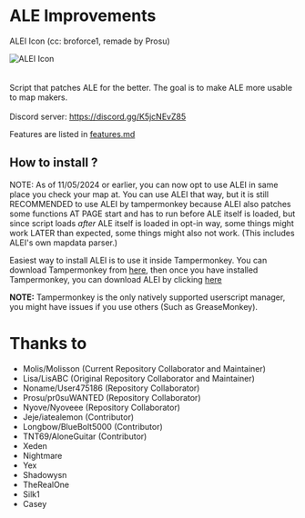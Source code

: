 # ALE Improvements
ALEI Icon (cc: broforce1, remade by Prosu)

![ALEI Icon](/icon.png "ALEI Icon")
<br><br><br>
Script that patches ALE for the better. The goal is to make ALE more usable to map makers. <br><br>
Discord server: https://discord.gg/K5jcNEvZ85

Features are listed in [features.md](/features.md)

## How to install ?
NOTE: As of 11/05/2024 or earlier, you can now opt to use ALEI in same place you check your map at.
You can use ALEI that way, but it is still RECOMMENDED to use ALEI by tampermonkey because ALEI also patches some functions AT PAGE start and has to run before ALE itself is loaded, but since script loads *after* ALE itself is loaded in opt-in way, some things might work LATER than expected, some things might also not work. (This includes ALEI's own mapdata parser.)

Easiest way to install ALEI is to use it inside Tampermonkey. You can download Tampermonkey from [here](https://www.tampermonkey.net/), then once you have installed Tampermonkey, you can download ALEI by clicking [here](https://github.com/LisABC/ALEI/raw/main/alei.user.js)

**NOTE:** Tampermonkey is the only natively supported userscript manager, you might have issues if you use others (Such as GreaseMonkey).

# Thanks to
- Molis/Molisson (Current Repository Collaborator and Maintainer)
- Lisa/LisABC (Original Repository Collaborator and Maintainer)
- Noname/User475186 (Repository Collaborator)
- Prosu/pr0suWANTED (Repository Collaborator)
- Nyove/Nyoveee (Repository Collaborator)
- Jeje/iatealemon (Contributor)
- Longbow/BlueBolt5000 (Contributor)
- TNT69/AloneGuitar (Contributor)
- Xeden
- Nightmare
- Yex
- Shadowysn
- TheRealOne
- Silk1
- Casey
